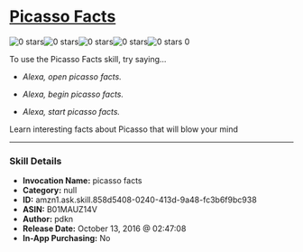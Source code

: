 # [Picasso Facts](http://alexa.amazon.com/#skills/amzn1.ask.skill.858d5408-0240-413d-9a48-fc3b6f9bc938)
![0 stars](../../images/ic_star_border_black_18dp_1x.png)![0 stars](../../images/ic_star_border_black_18dp_1x.png)![0 stars](../../images/ic_star_border_black_18dp_1x.png)![0 stars](../../images/ic_star_border_black_18dp_1x.png)![0 stars](../../images/ic_star_border_black_18dp_1x.png) 0

To use the Picasso Facts skill, try saying...

* *Alexa, open picasso facts.*

* *Alexa, begin picasso facts.*

* *Alexa, start picasso facts.*

Learn interesting facts about Picasso that will blow your mind

***

### Skill Details

* **Invocation Name:** picasso facts
* **Category:** null
* **ID:** amzn1.ask.skill.858d5408-0240-413d-9a48-fc3b6f9bc938
* **ASIN:** B01MAUZ14V
* **Author:** pdkn
* **Release Date:** October 13, 2016 @ 02:47:08
* **In-App Purchasing:** No
